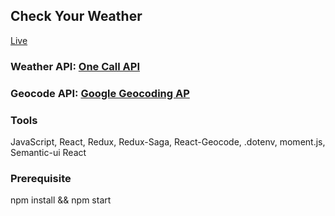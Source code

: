 ## Check Your Weather ##
[Live](https://stoic-meitner-ecf895.netlify.app/)

### Weather API: [One Call API](https://openweathermap.org/api/one-call-api)
### Geocode API: [Google Geocoding AP](https://developers.google.com/maps/documentation/geocoding/start) 

### Tools
JavaScript, React, Redux, Redux-Saga, React-Geocode, .dotenv, moment.js, Semantic-ui React

### Prerequisite

npm install && npm start
